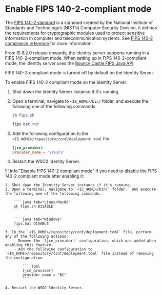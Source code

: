 # Enable FIPS 140-2-compliant mode

The [FIPS 140-2 standard](https://csrc.nist.gov/publications/detail/fips/140/2/final) is a standard created by the National Institute of Standards and Technology’s (NIST’s) Computer Security Division. It defines the requirements for cryptographic modules used to protect sensitive information in computer and telecommunication systems.
See [FIPS 140-2 compliance reference]({{base_path}}/references/concepts/compliance/fips) for more information.

From IS 6.2.0 release onwards, the Identity server supports running in a FIPS 140-2-compliant mode. When setting up in FIPS 140-2-compliant mode, the identity server uses the [Bouncy Castle FIPS Java API](https://www.bouncycastle.org/fips-java/).

FIPS 140-2-compliant mode is turned off by default on the Identity Server.

To enable FIPS 140-2 compliant mode on the Identity Server:

1. Shut down the Identity Server instance if it's running.
2. Open a terminal, navigate to `<IS_HOME>/bin/` folder,  and execute the following one of the following commands:
    
    ``` java tab="Linux/MacOS"
    sh fips.sh
    ```

    ``` java tab="Windows"
    fips.bat run
    ```

3. Add the following configuration to the `<IS_HOME>/repository/conf/deployment.toml` file.

    ``` toml
    [jce_provider]
    provider_name = "BCFIPS"
    ```

4. Restart the WSO2 Identity Server.

!!! info "Disable FIPS 140-2 compliant mode"
    If you need to disable the FIPS 140-2 compliant mode after enabling it:

    1. Shut down the Identity Server instance if it's running.
    2. Open a terminal, navigate to `<IS_HOME>/bin/` folder,  and execute the following one of the following commands:

        ``` java tab="Linux/MacOS"
        sh fips.sh DISABLE
        ```

        ``` java tab="Windows"
        fips.bat DISABLE
        ```
    3. In the `<IS_HOME>/repository/conf/deployment.toml` file, perform any of the following actions:
        - Remove the `[jce_provider]` configuration, which was added when enabling this feature.
        - Add the following configuration to `<IS_HOME>/repository/conf/deployment.toml` file instead of removing the configuration.

            ``` toml
            [jce_provider]
            provider_name = "BC"
            ```
            
    4. Restart the WSO2 Identity Server.